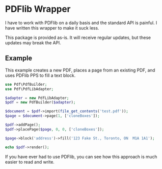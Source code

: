 # PDFlib Wrapper

I have to work with PDFlib on a daily basis and the standard API is painful. I have written this wrapper to make it suck less.

This package is provided as-is. It will receive regular updates, but these updates may break the API.

## Example

This example creates a new PDF, places a page from an existing PDF, and uses PDFlib PPS to fill a text block.

```php
use Pdf\PdfBuilder;
use Pdf\PdfLibAdapter;

$adapter = new PdfLibAdapter;
$pdf = new PdfBuilder($adapter);

$document = $pdf->import(file_get_contents('test.pdf'));
$page = $document->page(1, ['cloneBoxes']);

$pdf->addPage();
$pdf->placePage($page, 0, 0, ['cloneBoxes']);

$page->block('address')->fill('123 Fake St., Toronto, ON  M1A 1A1');

echo $pdf->render();
```

If you have ever had to use PDFlib, you can see how this approach is much easier to read and write.